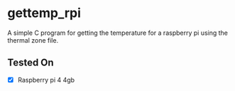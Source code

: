 # gettemp_rpi

A simple C program for getting the temperature for a raspberry pi using the thermal zone file.

## Tested On

- [X] Raspberry pi 4 4gb
